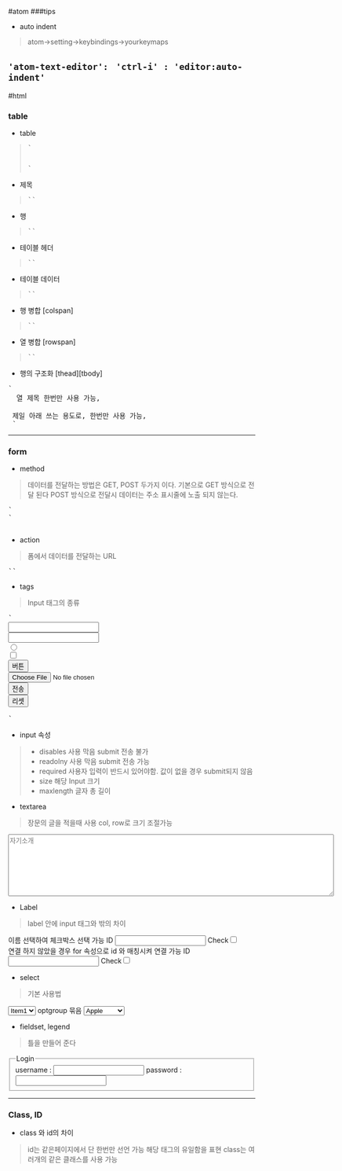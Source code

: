 #atom
###tips
- auto indent
>atom->setting->keybindings->yourkeymaps
>>
`'atom-text-editor':`
` 'ctrl-i' : 'editor:auto-indent'`
---
#html
### table
-  table
><pre>`<table></table>`</pre>
- 제목
><pre>`<caption></caption>`</pre>
- 행
><pre>`<tr></tr>`</pre>
- 테이블 헤더
><pre>`<th></th>`</pre>
- 테이블 데이터
><pre>`<td></td>`</pre>
- 행 병합 [colspan]
><pre>`<td rowspan="3"></td>`</pre>
- 열 병합 [rowspan]
><pre>`<td colspan="3"></td>`</pre>
- 행의 구조화 [thead][tbody]
>
<pre>`
<thead></rhead>  열 제목 한번만 사용 가능,
<tbody></tbody> 
<tfoot></tfoot> 제일 아래 쓰는 용도로, 한번만 사용 가능,
 `</pre>
 
 ---
 
### form

 - method
> 데이터를 전달하는 방법은 GET, POST 두가지 이다.
기본으로 GET 방식으로 전달 된다
POST 방식으로 전달시 데이터는 주소 표시줄에 노출 되지 않는다.
<pre>`<form action='' method='GET/POST'>`</pre>
- action
>폼에서 데이터를 전달하는 URL
<pre>`<form action='join' method=''>`</pre>
- tags
>Input 태그의 종류
<pre>`
<input type="text" name="username">
<input type="password" name="password">
<input type="radio" name="radio">
<input type="checkbox" name="checkbox">
<input type="button" value="버튼">
<input type="file" name="file">
<input type="submit" value="전송">
<input type="reset" value="리셋">
<input type="hidden" name="hidden" value="hiddenValue">
`</pre>

- input 속성
>- disables 사용 막음 submit 전송 불가
>- readolny 사용 막음 submit 전송 가능 
>- required 사용자 입력이 반드시 있어야함. 값이 없을 경우 submit되지 않음
>- size 해당 Input 크기
>- maxlength 글자 총 길이

- textarea
>장문의 글을 적을때 사용
col, row로 크기 조절가능
<textarea id="textarea1" rows="8" cols="80" placeholder="자기소개"></textarea>
- Label
>label 안에 input 태그와 밖의 차이
<div>
이름 선택하여 체크박스 선택 가능
      <label>ID <input type="text"></label>
      <label>Check<input type="checkbox"></label>
    </div>
    <div>
연결 하지 않았을 경우 for 속성으로 id 와 매칭시켜 연결 가능
      <label for="text1">ID</label><input type="text" id="text1">
      <label for="checkbox1">Check</label><input type="checkbox" id="checkbox1">
</div>

- select
>기본 사용법
<select name="" >
      <option value="">Item1</option>
      <option value="">Item2</option>
      <option value="">Item3</option>
      <option value="">Item4</option>
    </select>
optgroup 묶음
<select name="" id="">
      <optgroup label="Fruits">
        <option value="apple">Apple</option>
        <option value="banana">Banana</option>
        <option value="orange">Orange</option>
      </optgroup>
      <optgroup label="Colors">
        <option value="red">Red</option>
        <option value="blue">Blue</option>
        <option value="green">Green</option>
      </optgroup>
</select>

- fieldset, legend
>틀을 만들어 준다
<fieldset>
	<legend>Login</legend>
      <label for="">username : <input type="text"></label>
      <label for="">password : <input type="text"></label>
</fieldset>

---

### Class, ID
- class 와 id의 차이
>id는 같은페이지에서 단 한번만 선언 가능 해당 태그의 유일함을 표현
class는 여러개의 같은 클래스를 사용 가능
